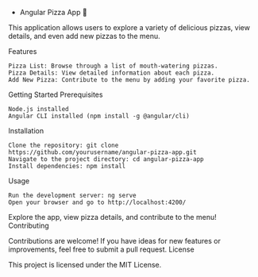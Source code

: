 - Angular Pizza App 🍕

 This application allows users to explore a variety of delicious pizzas, view details, and even add new pizzas to the menu.

Features

    Pizza List: Browse through a list of mouth-watering pizzas.
    Pizza Details: View detailed information about each pizza.
    Add New Pizza: Contribute to the menu by adding your favorite pizza.

Getting Started
Prerequisites

    Node.js installed
    Angular CLI installed (npm install -g @angular/cli)

Installation

    Clone the repository: git clone https://github.com/yourusername/angular-pizza-app.git
    Navigate to the project directory: cd angular-pizza-app
    Install dependencies: npm install

Usage

    Run the development server: ng serve
    Open your browser and go to http://localhost:4200/

Explore the app, view pizza details, and contribute to the menu!
Contributing

Contributions are welcome! If you have ideas for new features or improvements, feel free to submit a pull request.
License

This project is licensed under the MIT License.
